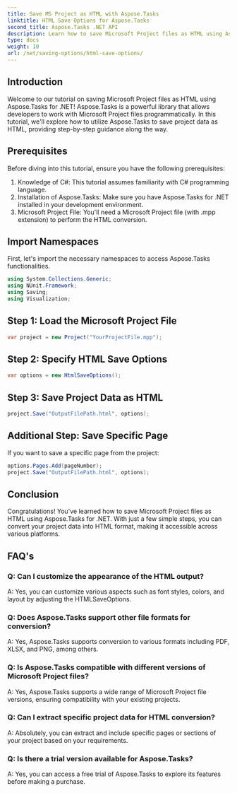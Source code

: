 ```yaml
---
title: Save MS Project as HTML with Aspose.Tasks
linktitle: HTML Save Options for Aspose.Tasks
second_title: Aspose.Tasks .NET API
description: Learn how to save Microsoft Project files as HTML using Aspose.Tasks for .NET. Convert project data effortlessly with our step-by-step guide.
type: docs
weight: 10
url: /net/saving-options/html-save-options/
---
```

## Introduction
Welcome to our tutorial on saving Microsoft Project files as HTML using Aspose.Tasks for .NET! Aspose.Tasks is a powerful library that allows developers to work with Microsoft Project files programmatically. In this tutorial, we'll explore how to utilize Aspose.Tasks to save project data as HTML, providing step-by-step guidance along the way.
## Prerequisites
Before diving into this tutorial, ensure you have the following prerequisites:
1. Knowledge of C#: This tutorial assumes familiarity with C# programming language.
2. Installation of Aspose.Tasks: Make sure you have Aspose.Tasks for .NET installed in your development environment.
3. Microsoft Project File: You'll need a Microsoft Project file (with .mpp extension) to perform the HTML conversion.

## Import Namespaces
First, let's import the necessary namespaces to access Aspose.Tasks functionalities.
```csharp
using System.Collections.Generic;
using NUnit.Framework;
using Saving;
using Visualization;
```

## Step 1: Load the Microsoft Project File
```csharp
var project = new Project("YourProjectFile.mpp");
```
## Step 2: Specify HTML Save Options
```csharp
var options = new HtmlSaveOptions();
```
## Step 3: Save Project Data as HTML
```csharp
project.Save("OutputFilePath.html", options);
```
## Additional Step: Save Specific Page
If you want to save a specific page from the project:
```csharp
options.Pages.Add(pageNumber);
project.Save("OutputFilePath.html", options);
```

## Conclusion
Congratulations! You've learned how to save Microsoft Project files as HTML using Aspose.Tasks for .NET. With just a few simple steps, you can convert your project data into HTML format, making it accessible across various platforms.
## FAQ's
### Q: Can I customize the appearance of the HTML output?
A: Yes, you can customize various aspects such as font styles, colors, and layout by adjusting the HTMLSaveOptions.
### Q: Does Aspose.Tasks support other file formats for conversion?
A: Yes, Aspose.Tasks supports conversion to various formats including PDF, XLSX, and PNG, among others.
### Q: Is Aspose.Tasks compatible with different versions of Microsoft Project files?
A: Yes, Aspose.Tasks supports a wide range of Microsoft Project file versions, ensuring compatibility with your existing projects.
### Q: Can I extract specific project data for HTML conversion?
A: Absolutely, you can extract and include specific pages or sections of your project based on your requirements.
### Q: Is there a trial version available for Aspose.Tasks?
A: Yes, you can access a free trial of Aspose.Tasks to explore its features before making a purchase.
